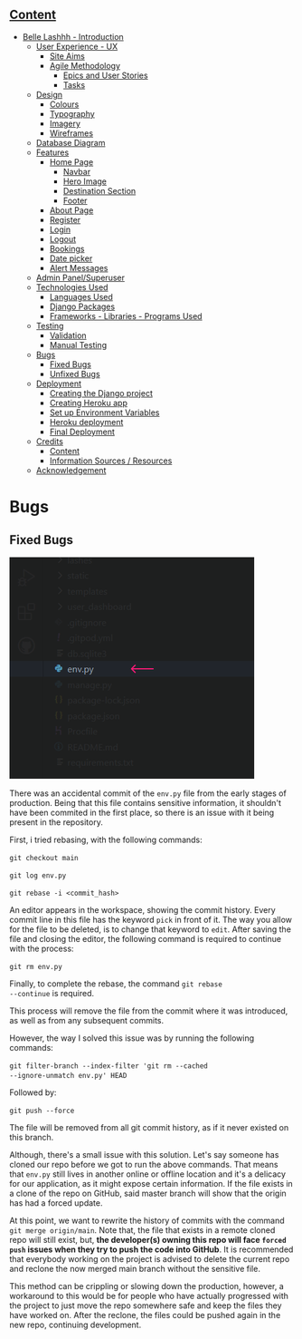 ## [Content](#content)
- [Belle Lashhh - Introduction](#belle-lashhh---introduction)
  - [User Experience - UX](#user-experience---ux)
    - [Site Aims](#site-aims)
    - [Agile Methodology](#agile-methodology)
      - [Epics and User Stories](#epics-and-user-stories)
      - [Tasks](#tasks)
  - [Design](#design)
    - [Colours](#colours)
    - [Typography](#typography)
    - [Imagery](#imagery)
    - [Wireframes](#wireframes)
  - [Database Diagram](#database-diagram)
  - [Features](#features)
    - [Home Page](#home-page)
      - [Navbar](#navbar)
      - [Hero Image](#hero-image)
      - [Destination Section](#destination-section)
      - [Footer](#footer)
    - [About Page](#about-page)
    - [Register](#register)
    - [Login](#login)
    - [Logout](#logout)
    - [Bookings](#bookings)
    - [Date picker](#date-picker)
    - [Alert Messages](#alert-messages)      
  - [Admin Panel/Superuser](#admin-panelsuperuser)
  - [Technologies Used](#technologies-used)
    - [Languages Used](#languages-used)
    - [Django Packages](#django-packages)
    - [Frameworks - Libraries - Programs Used](#frameworks---libraries---programs-used)
  - [Testing](#testing)
      - [Validation](#validation)
      - [Manual Testing](#manual-testing)
  - [Bugs](#bugs)
      - [Fixed Bugs](#fixed-bugs)
      - [Unfixed Bugs](#unfixed-bugs)
  - [Deployment](#deployment)
      - [Creating the Django project](#creating-the-django-project)
      - [Creating Heroku app](#creating-heroku-app)
      - [Set up Environment Variables](#set-up-environment-variables)
      - [Heroku deployment](#heroku-deployment)
      - [Final Deployment](#final-deployment)
  - [Credits](#credits)
    - [Content](#content)
    - [Information Sources / Resources](#information-sources--resources)
  - [Acknowledgement](#acknowledgement)

# Bugs

## Fixed Bugs

![env.py file was wrongfully commited in early stages | How to fix?](static/images/readme_screenshots/env_py_wrongfully_commited.png)

There was an accidental commit of the <code>env.py</code> file from the early stages of production. Being that this file contains sensitive information, it shouldn't have been commited in the first place, so there is an issue with it being present in the repository. 

First, i tried rebasing, with the following commands:

<code>git checkout main</code>

<code>git log env.py</code>

<code>git rebase -i <commit_hash></code>

An editor appears in the workspace, showing the commit history. Every commit line in this file has the keyword <code>pick</code> in front of it. The way you allow for the file to be deleted, is to change that keyword to <code>edit</code>. After saving the file and closing the editor, the following command is required to continue with the process:

<code>git rm env.py</code>

Finally, to complete the rebase, the command <code>git rebase --continue</code> is required.

This process will remove the file from the commit where it was introduced, as well as from any subsequent commits.

However, the way I solved this issue was by running the following commands:

<code>git filter-branch --index-filter 'git rm --cached --ignore-unmatch env.py' HEAD</code>

Followed by:

<code>git push --force</code>

The file will be removed from all git commit history, as if it never existed on this branch. 

Although, there's a small issue with this solution. Let's say someone has cloned our repo before we got to run the above commands. That means that <code>env.py</code> still lives in another online or offline location and it's a delicacy for our application, as it might expose certain information. If the file exists in a clone of the repo on GitHub, said master branch will show that the origin has had a forced update.

At this point, we want to rewrite the history of commits with the command <code>git merge origin/main</code>. Note that, the file that exists in a remote cloned repo will still exist, but, <strong>the developer(s) owning this repo will face <code>forced push</code> issues when they try to push the code into GitHub</strong>. 
It is recommended that everybody working on the project is advised to delete the current repo and reclone the now merged main branch without the sensitive file. 

This method can be crippling or slowing down the production, however, a workaround to this would be for people who have actually progressed with the project to just move the repo somewhere safe and keep the files they have worked on. After the reclone, the files could be pushed again in the new repo, continuing development.